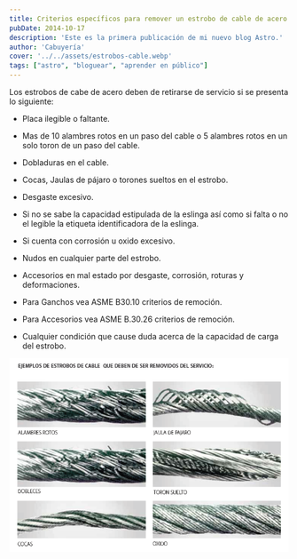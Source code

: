 ```yaml
---
title: Criterios específicos para remover un estrobo de cable de acero de uso
pubDate: 2014-10-17
description: 'Este es la primera publicación de mi nuevo blog Astro.'
author: 'Cabuyería'
cover: '../../assets/estrobos-cable.webp'
tags: ["astro", "bloguear", "aprender en público"]
---
```


Los estrobos de cabe de acero deben de retirarse de servicio si se presenta lo siguiente:

- Placa ilegible o faltante.

- Mas de 10 alambres rotos en un paso del cable o 5 alambres rotos en un solo toron de un paso del cable.

- Dobladuras en el cable.

- Cocas, Jaulas de pájaro o torones sueltos en el estrobo.

- Desgaste excesivo.

- Si no se sabe la capacidad estipulada de la eslinga así como si falta o no el legible la etiqueta identificadora de la eslinga.

- Si cuenta con corrosión u oxido excesivo.

- Nudos en cualquier parte del estrobo.

- Accesorios en mal estado por desgaste, corrosión, roturas y deformaciones.

- Para Ganchos vea ASME B30.10 criterios de remoción.

- Para Accesorios vea ASME B.30.26 criterios de remoción.

- Cualquier condición que cause duda acerca de la capacidad de carga del estrobo.

![Ejemplos de estrobos de cable que deben ser removidos del servicio](../../assets/post-4.png)